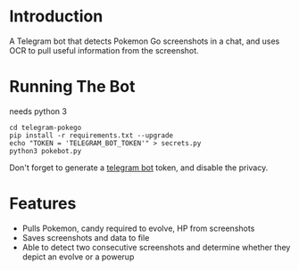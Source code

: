 # Introduction

A Telegram bot that detects Pokemon Go screenshots in a chat, and uses OCR to
pull useful information from the screenshot.


# Running The Bot

needs python 3
```
cd telegram-pokego
pip install -r requirements.txt --upgrade
echo "TOKEN = 'TELEGRAM_BOT_TOKEN'" > secrets.py
python3 pokebot.py
```
Don't forget to generate a [telegram bot](https://core.telegram.org/bots) token, and disable the privacy.

# Features
 * Pulls Pokemon, candy required to evolve, HP from screenshots
 * Saves screenshots and data to file
 * Able to detect two consecutive screenshots and determine whether they
 depict an evolve or a powerup
